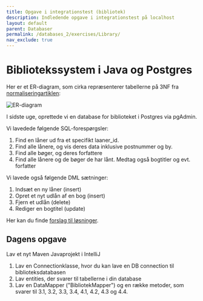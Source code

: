 ```yaml
---
title: Opgave i integrationstest (bibliotek)
description: Indledende opgave i integrationstest på localhost
layout: default
parent: Databaser
permalink: /databases_2/exercises/Library/
nav_exclude: true
---
```


# Bibliotekssystem i Java og Postgres

Her er et ER-diagram, som cirka repræsenterer tabellerne på 3NF fra [normaliseringartiklen](../../databases_1/docs/Normalisering.pdf):

![ER-diagram](https://i.imgur.com/9vOkudp.png)

I sidste uge, oprettede vi en database for biblioteket i Postgres via pgAdmin. 

Vi lavedede følgende SQL-forespørgsler:
   1. Find en låner ud fra et specifikt laaner_id.
   2. Find alle lånere, og vis deres data inklusive postnummer og by.
   3. Find alle bøger, og deres forfattere
   4. Find alle lånere og de bøger de har lånt. Medtag også bogtitler og evt. forfatter

Vi lavede også følgende DML sætninger:
   1. Indsæt en ny låner (insert)
   2. Opret et nyt udlån af en bog (insert)
   3. Fjern et udlån (delete)
   4. Rediger en bogtitel (update)

Her kan du finde [forslag til løsninger](../../databases_1/exercises/bibliotek_sql_queries.sql).

## Dagens opgave

Lav et nyt Maven Javaprojekt i IntelliJ

1. Lav en Connectionklasse, hvor du kan lave en DB connection til biblioteksdatabasen
2. Lav entities, der svarer til tabellerne i din database
2. Lav en DataMapper ("BibliotekMapper") og en række metoder, som svarer til 3.1, 3.2, 3.3, 3.4,  4.1, 4.2, 4.3 og 4.4.
